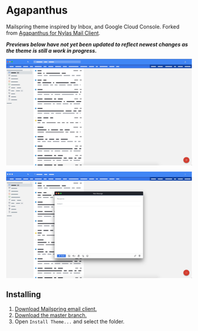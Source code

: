 # Agapanthus

Mailspring theme inspired by Inbox, and Google Cloud Console. Forked from [Agapanthus for Nylas Mail Client](https://github.com/taniadaniela/n1-agapanthus).

**_Previews below have not yet been updated to reflect newest changes as the theme is still a work in progress._**

![preview](./preview.jpg)

![preview](./preview-compose.jpg)

## Installing

1. [Download Mailspring email client.](https://getmailspring.com/)
2. [Download the master branch.](https://github.com/danieljimeneznz/agapanthus-mailspring-theme)
3. Open `Install Theme...` and select the folder.
